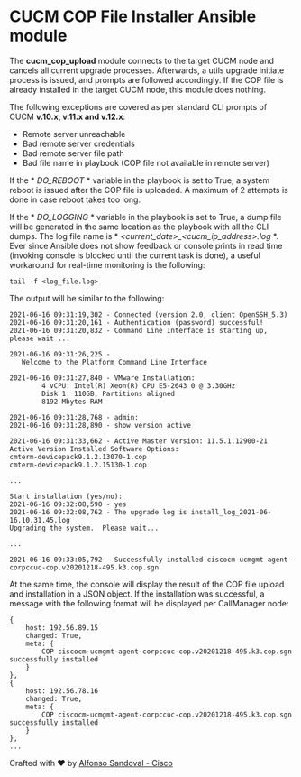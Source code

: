 # CUCM COP File Installer Ansible module

The **cucm_cop_upload** module connects to the target CUCM node and cancels all current upgrade processes. Afterwards, a utils upgrade initiate process is issued, and prompts are followed accordingly. If the COP file is already installed in the target CUCM node, this module does nothing.

The following exceptions are covered as per standard CLI prompts of CUCM **v.10.x, v.11.x and v.12.x**:

- Remote server unreachable
- Bad remote server credentials
- Bad remote server file path
- Bad file name in playbook (COP file not available in remote server)

If the * *DO_REBOOT* * variable in the playbook is set to True, a system reboot is issued after the COP file is uploaded. A maximum of 2 attempts is done in case reboot takes too long.

If the * *DO_LOGGING* * variable in the playbook is set to True, a dump file will be generated in the same location as the playbook with all the CLI dumps. The log file name is * *<current_date>_<cucm_ip_address>.log* *. Ever since Ansible does not show feedback or console prints in read time (invoking console is blocked until the current task is done), a useful workaround for real-time monitoring is the following:
```
tail -f <log_file.log>
```

The output will be similar to the following:
```
2021-06-16 09:31:19,302 - Connected (version 2.0, client OpenSSH_5.3)
2021-06-16 09:31:20,161 - Authentication (password) successful!
2021-06-16 09:31:20,832 - Command Line Interface is starting up, please wait ...

2021-06-16 09:31:26,225 -
   Welcome to the Platform Command Line Interface

2021-06-16 09:31:27,840 - VMware Installation:
        4 vCPU: Intel(R) Xeon(R) CPU E5-2643 0 @ 3.30GHz
        Disk 1: 110GB, Partitions aligned
        8192 Mbytes RAM

2021-06-16 09:31:28,768 - admin:
2021-06-16 09:31:28,890 - show version active

2021-06-16 09:31:33,662 - Active Master Version: 11.5.1.12900-21
Active Version Installed Software Options:
cmterm-devicepack9.1.2.13070-1.cop
cmterm-devicepack9.1.2.15130-1.cop

...

Start installation (yes/no):
2021-06-16 09:32:08,590 - yes
2021-06-16 09:32:08,762 - The upgrade log is install_log_2021-06-16.10.31.45.log
Upgrading the system.  Please wait...

...

2021-06-16 09:33:05,792 - Successfully installed ciscocm-ucmgmt-agent-corpccuc-cop.v20201218-495.k3.cop.sgn
```

At the same time, the console will display the result of the COP file upload and installation in a JSON object. If the installation was successful, a message with the following format will be displayed per CallManager node:

```
{
    host: 192.56.89.15 
    changed: True,
    meta: {
        COP ciscocm-ucmgmt-agent-corpccuc-cop.v20201218-495.k3.cop.sgn successfully installed
    }
},
{
    host: 192.56.78.16 
    changed: True,
    meta: {
        COP ciscocm-ucmgmt-agent-corpccuc-cop.v20201218-495.k3.cop.sgn successfully installed
    }
},
... 

```

Crafted with :heart: by [Alfonso Sandoval - Cisco](https://linkedin.com/in/asandovalros)